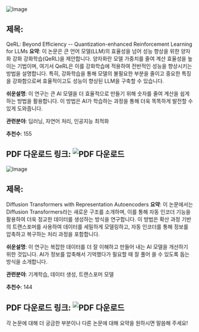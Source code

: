 ![Image](https://cdn-avatars.huggingface.co/v1/production/uploads/656db3f53dc1d277e5a64410/9kiY2K3MCRcBDk7MrkTBK.png)
## 제목:
QeRL: Beyond Efficiency -- Quantization-enhanced Reinforcement Learning for LLMs
**요약**:
이 논문은 큰 언어 모델(LLM)의 효율성을 넘어 성능 향상을 위한 양자화 강화 강화학습(QeRL)을 제안합니다. 양자화란 모델 가중치를 줄여 계산 효율성을 높이는 기법이며, 여기서 QeRL은 이를 강화학습에 적용하여 전반적인 성능을 향상시키는 방법을 설명합니다. 특히, 강화학습을 통해 모델의 불필요한 부분을 줄이고 중요한 특징을 강화함으로써 효율적이고도 성능이 향상된 LLM을 구축할 수 있습니다.

**쉬운설명**:
이 연구는 큰 AI 모델을 더 효율적으로 만들기 위해 숫자를 줄여 계산을 쉽게 하는 방법을 활용합니다. 이 방법은 AI가 학습하는 과정을 통해 더욱 똑똑하게 발전할 수 있게 도와줍니다.

**관련분야**:
딥러닝, 자연어 처리, 인공지능 최적화

**추천수**:
155

**PDF 다운로드 링크**: ![PDF 다운로드](https://huggingface.co/papers/2510.11696)
---

![Image](https://cdn-thumbnails.huggingface.co/social-thumbnails/papers/2510.11690.png)
## 제목:
Diffusion Transformers with Representation Autoencoders
**요약**:
이 논문에서는 Diffusion Transformers라는 새로운 구조를 소개하며, 이를 통해 자동 인코더 기능을 활용하여 더욱 정교한 데이터를 생성하는 방식을 연구합니다. 이 방법은 확산 과정 기반의 트랜스포머를 사용하여 데이터를 세밀하게 모델링하고, 자동 인코더를 통해 정보를 압축하고 복구하는 처리 과정을 포함합니다.

**쉬운설명**:
이 연구는 복잡한 데이터를 더 잘 이해하고 만들어 내는 AI 모델을 개선하기 위한 것입니다. AI가 정보를 압축해서 기억했다가 필요할 때 잘 풀어 쓸 수 있도록 돕는 방식을 소개합니다.

**관련분야**:
기계학습, 데이터 생성, 트랜스포머 모델

**추천수**:
144

**PDF 다운로드 링크**: ![PDF 다운로드](https://huggingface.co/papers/2510.11690)
---

각 논문에 대해 더 궁금한 부분이나 다른 논문에 대해 요약을 원하시면 말씀해 주세요!